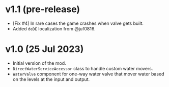 # v1.1 (pre-release)
* [Fix #4] In rare cases the game crashes when valve gets built.
* Added `deDE` localization from @juf0816.

# v1.0 (25 Jul 2023)
* Initial version of the mod.
* `DirectWaterServiceAccessor` class to handle custom water movers.
* `WaterValve` component for one-way water valve that mover water based on the levels at the input and
  output.
